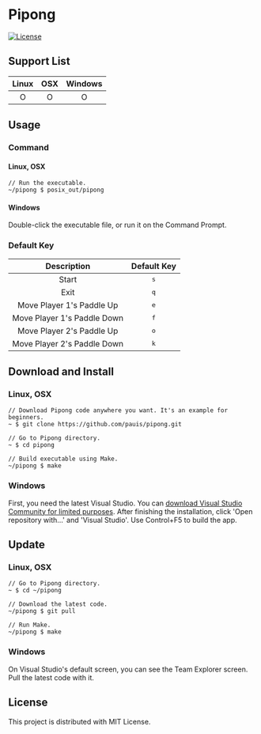 # Pipong
[![License](https://img.shields.io/badge/License-MIT-blue.svg)](https://opensource.org/licenses/MIT)

## Support List
| Linux | OSX | Windows |
|:-:|:-:|:-:|
| O | O | O |

## Usage
### Command
#### Linux, OSX
```
// Run the executable.
~/pipong $ posix_out/pipong
```

#### Windows
Double-click the executable file, or run it on the Command Prompt.

### Default Key
| Description | Default Key |
|:-:|:-:|
| Start | <kbd>s</kbd> |
| Exit | <kbd>q</kbd> |
| Move Player 1's Paddle Up | <kbd>e</kbd> |
| Move Player 1's Paddle Down | <kbd>f</kbd> |
| Move Player 2's Paddle Up | <kbd>o</kbd> |
| Move Player 2's Paddle Down | <kbd>k</kbd> |

## Download and Install
### Linux, OSX
```
// Download Pipong code anywhere you want. It's an example for beginners.
~ $ git clone https://github.com/pauis/pipong.git

// Go to Pipong directory.
~ $ cd pipong

// Build executable using Make.
~/pipong $ make
```

### Windows
First, you need the latest Visual Studio. You can [download Visual Studio Community for limited purposes](https://www.visualstudio.com/).
After finishing the installation, click 'Open repository with...' and 'Visual Studio'.
Use Control+F5 to build the app.

## Update
### Linux, OSX
```
// Go to Pipong directory.
~ $ cd ~/pipong

// Download the latest code.
~/pipong $ git pull

// Run Make.
~/pipong $ make
```

### Windows
On Visual Studio's default screen, you can see the Team Explorer screen. Pull the latest code with it.

## License
This project is distributed with MIT License.
